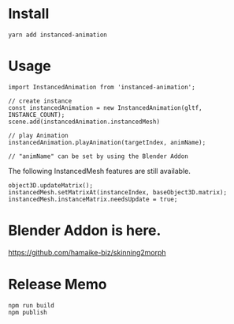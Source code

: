 # Install
```
yarn add instanced-animation
```

# Usage
```
import InstancedAnimation from 'instanced-animation';

// create instance
const instancedAnimation = new InstancedAnimation(gltf, INSTANCE_COUNT);
scene.add(instancedAnimation.instancedMesh)

// play Animation
instancedAnimation.playAnimation(targetIndex, animName);

// "animName" can be set by using the Blender Addon
```

The following InstancedMesh features are still available.
```
object3D.updateMatrix();
instancedMesh.setMatrixAt(instanceIndex, baseObject3D.matrix);
instancedMesh.instanceMatrix.needsUpdate = true;
```

# Blender Addon is here.
https://github.com/hamaike-biz/skinning2morph

# Release Memo
```
npm run build
npm publish
```

